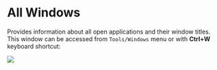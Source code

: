 # All Windows

Provides information about all open applications and their window titles. This window can be accessed from `Tools/Windows` menu or with **Ctrl+W** keyboard shortcut:

![](https://github.com/G1ANT-Robot/blob/develop/G1ANT.Manual/-assets/all-windows.jpg)

